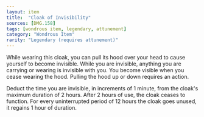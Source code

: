 ```yaml
---
layout: item
title:  "Cloak of Invisibility"
sources: [DMG.158]
tags: [wondrous item, legendary, attunement]
category: "Wondrous Item"
rarity: "Legendary (requires attunement)"
---
```


While wearing this cloak, you can pull its hood over your head to cause yourself to become invisible. While you are invisible, anything you are carrying or wearing is invisible with you. You become visible when you cease wearing the hood. Pulling the hood up or down requires an action.

Deduct the time you are invisible, in increments of 1 minute, from the cloak's maximum duration of 2 hours. After 2 hours of use, the cloak ceases to function. For every uninterrupted period of 12 hours the cloak goes unused, it regains 1 hour of duration.